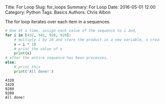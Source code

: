 Title: For Loop
Slug: for_loops
Summary: For Loop
Date: 2016-05-01 12:00
Category: Python
Tags: Basics
Authors: Chris Albon



The for loop iterates over each item in a sequences.


```python
# One at a time, assign each value of the sequence to i and,
for i in [432, 342, 928, 920]:
    # multiply i by 10 and store the product in a new variable, x create a new variable, x,
    x = i * 10
    # print the value of x
    print(x)
# after the entire sequence has been processes,
else:
    # print this
    print('All done!')
```

    4320
    3420
    9280
    9200
    All done!

